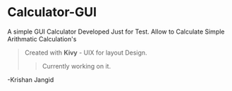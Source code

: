 # Calculator-GUI

A simple GUI Calculator Developed Just for Test.
Allow to Calculate Simple Arithmatic Calculation's

>Created with **Kivy** - UIX for layout Design.
>>Currently working on it.

-Krishan Jangid
